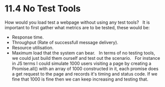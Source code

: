 # 11.4 No Test Tools
How would you load test a webpage without using any test tools?
&nbsp;
It is important to first gather what metrics are to be tested, these would be:
- Response time.
- Throughput (Rate of successfull message delivery).
- Resource utilisation.
- Maximum load that the system can bear.
&nbsp;
In terms of no testing tools, we could just build them ourself and test out the scenario.
&nbsp;
For instance in JS terms I could simulate 1000 users visiting a page by creating a Promise.all()
with an array of 1000 constructed in it, each promise does a get request to the page and
records it's timing and status code. If we fine that 1000 is fine then we can keep increasing and testing that.